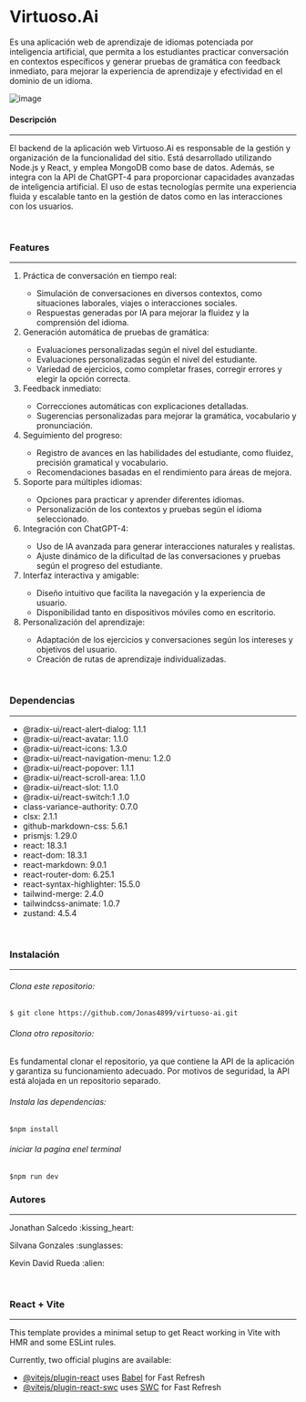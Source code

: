 

# Virtuoso.Ai






<p>
Es una aplicación web de aprendizaje de idiomas potenciada por inteligencia artificial, que permita a los estudiantes practicar conversación en contextos específicos y generar pruebas de gramática con feedback inmediato, para mejorar la experiencia de aprendizaje y efectividad en el dominio de un idioma.
</p>

![image](https://github.com/user-attachments/assets/0759f40b-48ea-446d-be7b-72d3703c2f02)
#### Descripción
-----
<p>
El backend de la aplicación web Virtuoso.Ai es responsable de la gestión y organización de la funcionalidad del sitio. Está desarrollado utilizando Node.js y React, y emplea MongoDB como base de datos. Además, se integra con la API de ChatGPT-4 para proporcionar capacidades avanzadas de inteligencia artificial. El uso de estas tecnologías permite una experiencia fluida y escalable tanto en la gestión de datos como en las interacciones con los usuarios.
</p>
<br>


### Features
----
<ol>
  <li>Práctica de conversación en tiempo real:</li>
     <ul><li>Simulación de conversaciones en diversos contextos, como situaciones laborales, viajes o interacciones sociales.</li><li>Respuestas generadas por IA para mejorar la fluidez y la comprensión del idioma.</li>
     </ul>
  <li>Generación automática de pruebas de gramática:</li>
   <ul><li>Evaluaciones personalizadas según el nivel del estudiante.</li><li>Evaluaciones personalizadas según el nivel del estudiante.</li>
   <li>Variedad de ejercicios, como completar frases, corregir errores y elegir la opción correcta.</li>
     </ul>
  <li>Feedback inmediato:</li>
    <ul><li>Correcciones automáticas con explicaciones detalladas.</li><li>Sugerencias personalizadas para mejorar la gramática, vocabulario y pronunciación.</li>
</ul>
 
 <li>Seguimiento del progreso:</li>
     <ul><li>Registro de avances en las habilidades del estudiante, como fluidez, precisión gramatical y vocabulario.</li><li>Recomendaciones basadas en el rendimiento para áreas de mejora.</li>
     </ul>
	 <li>Soporte para múltiples idiomas:</li>
     <ul><li>Opciones para practicar y aprender diferentes idiomas.</li><li>Personalización de los contextos y pruebas según el idioma seleccionado.</li>
     </ul>
	  <li>Integración con ChatGPT-4:</li>
     <ul><li>Uso de IA avanzada para generar interacciones naturales y realistas.</li><li>Ajuste dinámico de la dificultad de las conversaciones y pruebas según el progreso del estudiante.</li>
     </ul>
 <li>Interfaz interactiva y amigable:</li>
     <ul><li>Diseño intuitivo que facilita la navegación y la experiencia de usuario.</li><li>Disponibilidad tanto en dispositivos móviles como en escritorio.</li>
     </ul>
 <li>Personalización del aprendizaje:</li>
     <ul><li>Adaptación de los ejercicios y conversaciones según los intereses y objetivos del usuario.</li><li>Creación de rutas de aprendizaje individualizadas.</li>
     </ul>

</ol><br>

### Dependencias
------
  - @radix-ui/react-alert-dialog: 1.1.1
  - @radix-ui/react-avatar: 1.1.0
  -  @radix-ui/react-icons: 1.3.0
  -  @radix-ui/react-navigation-menu: 1.2.0
  -  @radix-ui/react-popover: 1.1.1
  -  @radix-ui/react-scroll-area: 1.1.0
  -  @radix-ui/react-slot: 1.1.0
  -  @radix-ui/react-switch:1 .1.0
  -  class-variance-authority: 0.7.0
  -  clsx: 2.1.1
  -  github-markdown-css: 5.6.1
  -  prismjs: 1.29.0
  -  react: 18.3.1
  -  react-dom: 18.3.1
  -  react-markdown: 9.0.1
  -  react-router-dom: 6.25.1
  -  react-syntax-highlighter: 15.5.0
  -  tailwind-merge: 2.4.0
  -  tailwindcss-animate: 1.0.7
  -  zustand: 4.5.4

<br>

### Instalación
-------
###### Clona este repositorio:

`$ git clone https://github.com/Jonas4899/virtuoso-ai.git`
###### Clona otro repositorio:

<p>Es fundamental clonar el repositorio, ya que contiene la API de la aplicación y garantiza su funcionamiento adecuado. Por motivos de seguridad, la API está alojada en un repositorio separado.

</p>

###### Instala las dependencias:

`$npm install`

###### iniciar la pagina enel terminal
`$npm run dev`

### Autores
-----

<p>Jonathan Salcedo :kissing_heart:</p>
<p>Silvana Gonzales :sunglasses:</p>
<p>Kevin David Rueda :alien:</p>
<br>



### React + Vite
-----

This template provides a minimal setup to get React working in Vite with HMR and some ESLint rules.

Currently, two official plugins are available:

- [@vitejs/plugin-react](https://github.com/vitejs/vite-plugin-react/blob/main/packages/plugin-react/README.md) uses [Babel](https://babeljs.io/) for Fast Refresh
- [@vitejs/plugin-react-swc](https://github.com/vitejs/vite-plugin-react-swc) uses [SWC](https://swc.rs/) for Fast Refresh
